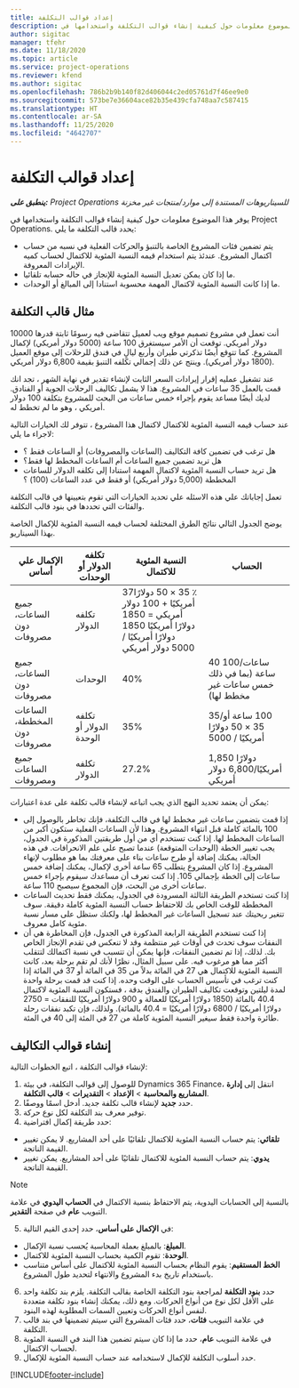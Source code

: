 ```yaml
---
title: إعداد قوالب التكلفة
description: يوفر هذا الموضوع معلومات حول كيفية إنشاء قوالب التكلفة واستخدامها في Project Operations.
author: sigitac
manager: tfehr
ms.date: 11/18/2020
ms.topic: article
ms.service: project-operations
ms.reviewer: kfend
ms.author: sigitac
ms.openlocfilehash: 786b2b9b140f82d406044c2ed05761d7f46ee9e0
ms.sourcegitcommit: 573be7e36604ace82b35e439cfa748aa7c587415
ms.translationtype: HT
ms.contentlocale: ar-SA
ms.lasthandoff: 11/25/2020
ms.locfileid: "4642707"
---
```

# <a name="set-up-cost-templates"></a>إعداد قوالب التكلفة

_**ينطبق على:** Project Operations للسيناريوهات المستندة إلى موارد/منتجات غير مخزنة‬_


يوفر هذا الموضوع معلومات حول كيفية إنشاء قوالب التكلفة واستخدامها في Project Operations. يحدد قالب التكلفة ما يلي:

- يتم تضمين فئات المشروع الخاصة بالتنبؤ والحركات الفعلية في نسبه من حساب اكتمال المشروع. عندئذ يتم استخدام قيمه النسبة المئوية للاكتمال لحساب كميه الإيرادات المعروفة.
- ما إذا كان يمكن تعديل النسبة المئوية للإنجاز في حاله حسابه تلقائيا.
- ما إذا كانت النسبة المئوية لاكتمال المهمة محسوبة استنادا إلى المبالغ أو الوحدات.

## <a name="cost-template-example"></a>مثال قالب التكلفة

أنت تعمل في مشروع تصميم موقع ويب لعميل تتقاضى فيه رسومًا ثابتة قدرها 10000 دولار أمريكي. توقعت أن الأمر سيستغرق 100 ساعة (5000 دولار أمريكي) لإكمال المشروع. كما تتوقع أيضًا تذكرتي طيران وأربع ليالٍ في فندق للرحلات إلى موقع العميل (1800 دولار أمريكي). وينتج عن ذلك إجمالي تكلفه التنبؤ بقيمة 6,800 دولار أمريكي.

عند تشغيل عمليه إقرار إيرادات السعر الثابت لإنشاء تقدير في نهاية الشهر ، تجد انك قمت بالعمل 35 ساعات في المشروع. هذا لا يشمل تكاليف الرحلات الجوية أو الفنادق. لديك أيضًا مساعد يقوم بإجراء خمس ساعات من البحث للمشروع بتكلفة 100 دولار أمريكي ، وهو ما لم تخطط له.

عند حساب قيمه النسبة المئوية للاكتمال لاكتمال هذا المشروع ، تتوفر لك الخيارات التالية لاجراء ما يلي:

- هل ترغب في تضمين كافة التكاليف (الساعات والمصروفات) أو الساعات فقط ؟
- هل تريد تضمين جميع الساعات أم الساعات المخطط لها فقط؟
- هل تريد حساب النسبة المئوية لاكتمال المهمة استنادا إلى تكلفه الدولار للساعات المخططة (5,000 دولار أمريكي) أو فقط في عدد الساعات (100) ؟

تعمل إجاباتك علي هذه الاسئله علي تحديد الخيارات التي تقوم بتعيينها في قالب التكلفة والفئات التي تحددها في بنود قالب التكلفة.

يوضح الجدول التالي نتائج الطرق المختلفة لحساب قيمه النسبة المئوية للإكمال الخاصة بهذا السيناريو.

| الإكمال علي أساس | تكلفه الدولار أو الوحدات | النسبة المئوية للاكتمال | الحساب |
| --- | --- | --- | --- |
| جميع الساعات، دون مصروفات | تكلفه الدولار | 37‏٪ 35 × 50 دولارًا أمريكيًا + 100 دولار أمريكي = 1850 دولارًا أمريكيًا 1850 دولارًا أمريكيًا / 5000 دولار أمريكي |
| جميع الساعات، دون مصروفات | الوحدات | 40‏% | 40 ساعات/100 ساعة (بما في ذلك خمس ساعات غير مخطط لها) |
| الساعات المخططة، دون مصروفات | تكلفه الدولار أو الوحدة | 35‏% | 35/‏100 ساعة أو 35 × 50 دولارًا أمريكيًا / 5000 |
| جميع الساعات ومصروفات | تكلفه الدولار | 27.2‏% | 1,850 دولارًا أمريكيًا/6,800 دولار أمريكي |

يمكن أن يعتمد تحديد النهج الذي يجب اتباعه لإنشاء قالب تكلفة على عدة اعتبارات:

- إذا قمت بتضمين ساعات غير مخطط لها في قالب التكلفة، فإنك تخاطر بالوصول إلى 100 بالمائة كاملة قبل انتهاء المشروع. وهذا لأن الساعات الفعلية ستكون أكبر من الساعات المخطط لها. إذا كنت تستخدم أي من أول طريقتين المذكورة في الجدول، يجب تغيير الخطة (الوحدات المتوقعة) عندما تصبح على علم الانحرافات. في هذه الحالة، يمكنك إضافة أو طرح ساعات بناء على معرفتك بما هو مطلوب لإنهاء المشروع. إذا كان المشروع يتطلب 65 ساعة أخرى لإكمال، يمكنك إضافة خمس ساعات إلى الخطة بإجمالي 105. إذا كنت تعرف أن مساعدك سيقوم بإجراء خمس ساعات أخرى من البحث، فإن المجموع سيصبح 110 ساعة.
- إذا كنت تستخدم الطريقة الثالثة المسرودة في الجدول، يمكنك فقط تحديث الساعات المخططة للوقت الخاص بك للاحتفاظ حساب النسبة المئوية كاملة دقيقة. سوف تتغير ربحيتك عند تسجيل الساعات غير المخطط لها، ولكنك ستظل على مسار نسبة مئوية كامل معروف.
- إذا كنت تستخدم الطريقة الرابعة المذكورة في الجدول، فإن المخاطرة هي أن النفقات سوف تحدث في أوقات غير منتظمة وقد لا تنعكس في تقدم الإنجاز الخاص بك. لذلك، إذا تم تضمين النفقات، فإنها يمكن أن تتسبب في نسبة اكتمالك لتتقلب أكثر مما هو مرغوب فيه. على سبيل المثال، نظرًا لأنك لم تقم برحلة بعد، كانت النسبة المئوية للاكتمال هي 27 في المائة بدلاً من 35 في المائة أو 37 في المائة إذا كنت ترغب في تأسيس الحساب على الوقت وحده. إذا كنت قد قمت برحلة واحدة لمدة ليلتين وتوقعت تكاليف الطيران والفندق بدقة ، فستكون النسبة المئوية لاكتمال 40.4 بالمائة (1850 دولارًا أمريكيًا للعمالة و 900 دولارًا أمريكيًا للنفقات = 2750 دولارًا أمريكيًا / 6800 دولارًا أمريكيًا = 40.4 بالمائة). ولذلك، فإن تكبد نفقات رحلة طائرة واحدة فقط سيغير النسبة المئوية كاملة من 27 في المئة إلى 40 في المئة.

## <a name="create-cost-templates"></a>إنشاء قوالب التكاليف
لإنشاء قوالب التكلفة ، اتبع الخطوات التالية:

1. للوصول إلى قوالب التكلفة، في بيئة Dynamics 365 Finance، انتقل إلى **إدارة المشاريع والمحاسبة** > **الإعداد** > **التقديرات** > **قالب التكلفة**.
2. حدد **جديد** لإنشاء قالب تكلفة جديد. أدخل اسمًا ووصفًا.
3. توفير معرف بند التكلفة لكل نوع حركة.
4. حدد طريقة إكمال افتراضية:

  - **تلقائي**: يتم حساب النسبة المئوية للاكتمال تلقائيًا على أحد المشاريع. لا يمكن تغيير القيمة الناتجة.
  - **يدوي**: يتم حساب النسبة المئوية للاكتمال تلقائيًا على أحد المشاريع. يمكن تغيير القيمة الناتجة.

  > [!NOTE]
  > بالنسبة إلى الحسابات اليدوية، يتم الاحتفاظ بنسبة الاكتمال في **الحساب اليدوي** في علامة التبويب **عام** في صفحة **التقدير**.

5. في **الإكمال على أساس**، حدد إحدى القيم التالية:

  - **المبلغ**: بالمبلغ بعملة المحاسبة يُحسب نسبة الإكمال.
  - **الوحدة**: تقوم الكمية بحساب النسبة المئوية للاكتمال.
  - **الخط المستقيم**: يقوم النظام بحساب النسبة المئوية للاكتمال على أساس متناسب باستخدام تاريخ بدء المشروع والانتهاء لتحديد طول المشروع.

6. حدد **بنود التكلفة** لمراجعة بنود التكلفة الخاصة بقالب التكلفة. يلزم بند تكلفة واحد على الأقل لكل نوع من أنواع الحركات. ومع ذلك، يمكنك إنشاء بنود تكلفة متعددة لنفس أنواع الحركات وتعيين السمات المطلوبة لهذه البنود.
7. في علامة التبويب **فئات**، حدد فئات المشروع التي سيتم تضمينها في بند قالب التكلفة.
8. في علامة التبويب **عام**، حدد ما إذا كان سيتم تضمين هذا البند في النسبة المئوية لحساب الاكتمال.
9. حدد أسلوب التكلفة للإكمال لاستخدامه عند حساب النسبة المئوية للإكمال.


[!INCLUDE[footer-include](../includes/footer-banner.md)]